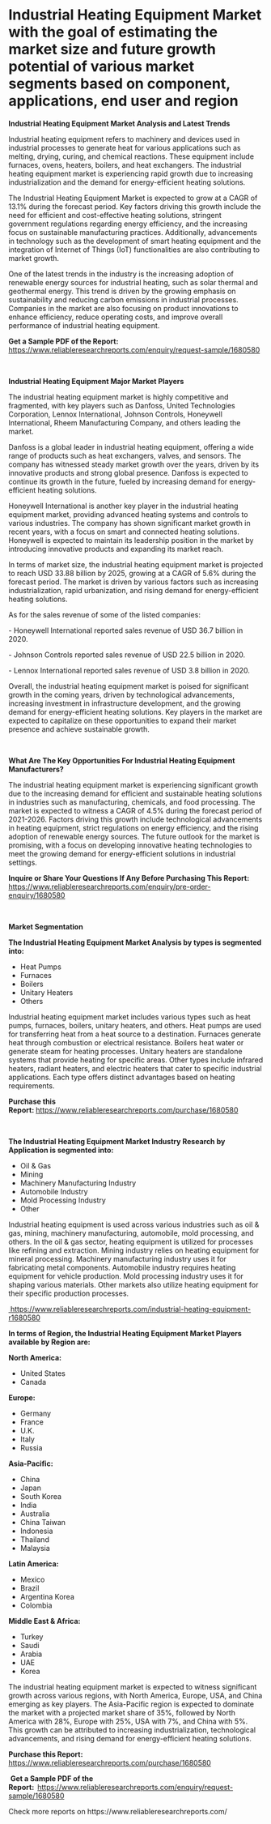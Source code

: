 <p><h1>Industrial Heating Equipment Market with the goal of estimating the market size and future growth potential of various market segments based on component, applications, end user and region</h1></p><p><strong>Industrial Heating Equipment Market Analysis and Latest Trends</strong></p>
<p><p>Industrial heating equipment refers to machinery and devices used in industrial processes to generate heat for various applications such as melting, drying, curing, and chemical reactions. These equipment include furnaces, ovens, heaters, boilers, and heat exchangers. The industrial heating equipment market is experiencing rapid growth due to increasing industrialization and the demand for energy-efficient heating solutions.</p><p>The Industrial Heating Equipment Market is expected to grow at a CAGR of 13.1% during the forecast period. Key factors driving this growth include the need for efficient and cost-effective heating solutions, stringent government regulations regarding energy efficiency, and the increasing focus on sustainable manufacturing practices. Additionally, advancements in technology such as the development of smart heating equipment and the integration of Internet of Things (IoT) functionalities are also contributing to market growth.</p><p>One of the latest trends in the industry is the increasing adoption of renewable energy sources for industrial heating, such as solar thermal and geothermal energy. This trend is driven by the growing emphasis on sustainability and reducing carbon emissions in industrial processes. Companies in the market are also focusing on product innovations to enhance efficiency, reduce operating costs, and improve overall performance of industrial heating equipment.</p></p>
<p><strong>Get a Sample PDF of the Report:&nbsp;</strong> <a href="https://www.reliableresearchreports.com/enquiry/request-sample/1680580">https://www.reliableresearchreports.com/enquiry/request-sample/1680580</a></p>
<p>&nbsp;</p>
<p><strong>Industrial Heating Equipment Major Market Players</strong></p>
<p><p>The industrial heating equipment market is highly competitive and fragmented, with key players such as Danfoss, United Technologies Corporation, Lennox International, Johnson Controls, Honeywell International, Rheem Manufacturing Company, and others leading the market.</p><p>Danfoss is a global leader in industrial heating equipment, offering a wide range of products such as heat exchangers, valves, and sensors. The company has witnessed steady market growth over the years, driven by its innovative products and strong global presence. Danfoss is expected to continue its growth in the future, fueled by increasing demand for energy-efficient heating solutions.</p><p>Honeywell International is another key player in the industrial heating equipment market, providing advanced heating systems and controls to various industries. The company has shown significant market growth in recent years, with a focus on smart and connected heating solutions. Honeywell is expected to maintain its leadership position in the market by introducing innovative products and expanding its market reach.</p><p>In terms of market size, the industrial heating equipment market is projected to reach USD 33.88 billion by 2025, growing at a CAGR of 5.6% during the forecast period. The market is driven by various factors such as increasing industrialization, rapid urbanization, and rising demand for energy-efficient heating solutions.</p><p>As for the sales revenue of some of the listed companies:</p><p>- Honeywell International reported sales revenue of USD 36.7 billion in 2020.</p><p>- Johnson Controls reported sales revenue of USD 22.5 billion in 2020.</p><p>- Lennox International reported sales revenue of USD 3.8 billion in 2020.</p><p>Overall, the industrial heating equipment market is poised for significant growth in the coming years, driven by technological advancements, increasing investment in infrastructure development, and the growing demand for energy-efficient heating solutions. Key players in the market are expected to capitalize on these opportunities to expand their market presence and achieve sustainable growth.</p></p>
<p>&nbsp;</p>
<p><strong>What Are The Key Opportunities For Industrial Heating Equipment Manufacturers?</strong></p>
<p><p>The industrial heating equipment market is experiencing significant growth due to the increasing demand for efficient and sustainable heating solutions in industries such as manufacturing, chemicals, and food processing. The market is expected to witness a CAGR of 4.5% during the forecast period of 2021-2026. Factors driving this growth include technological advancements in heating equipment, strict regulations on energy efficiency, and the rising adoption of renewable energy sources. The future outlook for the market is promising, with a focus on developing innovative heating technologies to meet the growing demand for energy-efficient solutions in industrial settings.</p></p>
<p><strong>Inquire or Share Your Questions If Any Before Purchasing This Report:</strong> <a href="https://www.reliableresearchreports.com/enquiry/pre-order-enquiry/1680580">https://www.reliableresearchreports.com/enquiry/pre-order-enquiry/1680580</a></p>
<p>&nbsp;</p>
<p><strong>Market Segmentation</strong></p>
<p><strong>The Industrial Heating Equipment Market Analysis by types is segmented into:</strong></p>
<p><ul><li>Heat Pumps</li><li>Furnaces</li><li>Boilers</li><li>Unitary Heaters</li><li>Others</li></ul></p>
<p><p>Industrial heating equipment market includes various types such as heat pumps, furnaces, boilers, unitary heaters, and others. Heat pumps are used for transferring heat from a heat source to a destination. Furnaces generate heat through combustion or electrical resistance. Boilers heat water or generate steam for heating processes. Unitary heaters are standalone systems that provide heating for specific areas. Other types include infrared heaters, radiant heaters, and electric heaters that cater to specific industrial applications. Each type offers distinct advantages based on heating requirements.</p></p>
<p><strong>Purchase this Report:&nbsp;</strong><a href="https://www.reliableresearchreports.com/purchase/1680580">https://www.reliableresearchreports.com/purchase/1680580</a></p>
<p>&nbsp;</p>
<p><strong>The Industrial Heating Equipment Market Industry Research by Application is segmented into:</strong></p>
<p><ul><li>Oil & Gas</li><li>Mining</li><li>Machinery Manufacturing Industry</li><li>Automobile Industry</li><li>Mold Processing Industry</li><li>Other</li></ul></p>
<p><p>Industrial heating equipment is used across various industries such as oil & gas, mining, machinery manufacturing, automobile, mold processing, and others. In the oil & gas sector, heating equipment is utilized for processes like refining and extraction. Mining industry relies on heating equipment for mineral processing. Machinery manufacturing industry uses it for fabricating metal components. Automobile industry requires heating equipment for vehicle production. Mold processing industry uses it for shaping various materials. Other markets also utilize heating equipment for their specific production processes.</p></p>
<p><a href="https://www.reliableresearchreports.com/industrial-heating-equipment-r1680580">&nbsp;https://www.reliableresearchreports.com/industrial-heating-equipment-r1680580</a></p>
<p><strong>In terms of Region, the Industrial Heating Equipment Market Players available by Region are:</strong></p>
<p>
    <p> <strong> North America: </strong>
        <ul>
            <li>United States</li>
            <li>Canada</li>
        </ul>
        </p> 
    <p> <strong> Europe: </strong>
        <ul>
            <li>Germany</li>
            <li>France</li>
            <li>U.K.</li>
            <li>Italy</li>
            <li>Russia</li>
        </ul>
        </p> 
    <p> <strong> Asia-Pacific: </strong>
        <ul>
            <li>China</li>
            <li>Japan</li>
            <li>South Korea</li>
            <li>India</li>
            <li>Australia</li>
            <li>China Taiwan</li>
            <li>Indonesia</li>
            <li>Thailand</li>
            <li>Malaysia</li>
        </ul>
        </p> 
    <p> <strong> Latin America: </strong>
        <ul>
            <li>Mexico</li>
            <li>Brazil</li>
            <li>Argentina Korea</li>
            <li>Colombia</li>
        </ul>
        </p> 
    <p> <strong> Middle East & Africa: </strong>
        <ul>
            <li>Turkey</li>
            <li>Saudi</li>
            <li>Arabia</li>
            <li>UAE</li>
            <li>Korea</li>
        </ul>
    </p>
    </p>
<p><p>The industrial heating equipment market is expected to witness significant growth across various regions, with North America, Europe, USA, and China emerging as key players. The Asia-Pacific region is expected to dominate the market with a projected market share of 35%, followed by North America with 28%, Europe with 25%, USA with 7%, and China with 5%. This growth can be attributed to increasing industrialization, technological advancements, and rising demand for energy-efficient heating solutions.</p></p>
<p><strong>Purchase this Report: </strong><a href="https://www.reliableresearchreports.com/purchase/1680580">https://www.reliableresearchreports.com/purchase/1680580</a></p>
<p>&nbsp;<strong>Get a Sample PDF of the Report:&nbsp;&nbsp;</strong><a href="https://www.reliableresearchreports.com/enquiry/request-sample/1680580">https://www.reliableresearchreports.com/enquiry/request-sample/1680580</a></p>
<p><strong></strong></p>
<p>Check more reports on https://www.reliableresearchreports.com/</p>